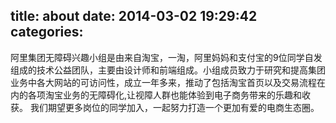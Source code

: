 title: about
date: 2014-03-02 19:29:42
categories:
---

阿里集团无障碍兴趣小组是由来自淘宝，一淘，阿里妈妈和支付宝的9位同学自发组成的技术公益团队，主要由设计师和前端组成。小组成员致力于研究和提高集团业务中各大网站的可访问性，成立一年多来，推动了包括淘宝首页以及交易流程在内的各项淘宝业务的无障碍化,让视障人群也能体验到电子商务带来的乐趣和收获。
我们期望更多岗位的同学加入，一起努力打造一个更加有爱的电商生态圈。
